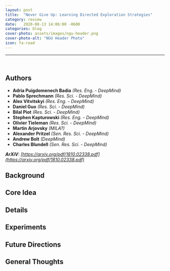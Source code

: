```yaml
---
layout: post
title:  "Never Give Up: Learning Directed Exploration Strategies"
category: review
date:   2020-08-13 14:06:00 -0600
categories: blog
cover-photo: assets/images/ngu-header.png
cover-photo-alt: "NGU Header Photo"
icon: fa-road
---
```



----------------------------
<br/>

## Authors
 - **Adria Puigdomenech Badia** *(Res. Eng. - DeepMind)*
 - **Pablo Sprechmann** *(Res. Sci. - DeepMind)*  
 - **Alex Vitvitskyi** *(Res. Eng. - DeepMind)*
 - **Daniel Guo** *(Res. Sci. - DeepMind)*
 - **Bilal Piot** *(Res. Sci. - DeepMind)*
 - **Stephen Kapturowski** *(Res. Eng. - DeepMind)*
 - **Olivier Tieleman** *(Res. Sci. - DeepMind)*
 - **Martin Arjovsky** *(MILA?)*
 - **Alexander Pritzel** *(Sen. Res. Sci. - DeepMind)*
 - **Andrew Bolt** *(DeepMind)*
 - **Charles Blundell** *(Sen. Res. Sci. - DeepMind)*
 
***ArXiV***: *[https://arxiv.org/pdf/1810.02338.pdf](https://arxiv.org/pdf/1810.02338.pdf)*
 
## Background


## Core Idea


## Details


## Experiments

## Future Directions
 

## General Thoughts

